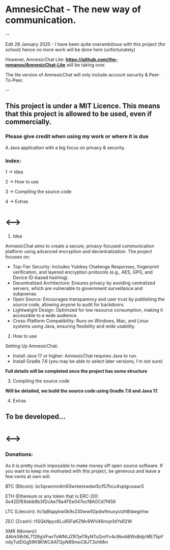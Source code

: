# AmnesicChat - The new way of communication.

--

Edit 28 January 2025 - I have been quite overambitious with this project (for school) hence no more work will be done here (unfortunately)

However, AmnesicChat Lite: **https://github.com/the-romanov/AmnesicChat-Lite** will be taking over.

The lite version of AmnesicChat will only include account security & Peer-To-Peer.

--

## This project is under a MIT Licence. This means that this project is allowed to be used, even if commercially.
### Please give credit when using my work or where it is due

A Java application with a big focus on privacy & security.

### Index:

1 -> Idea

2 -> How to use

3 -> Compiling the source code

4 -> Extras

# <-->

1. Idea

AmnesicChat aims to create a secure, privacy-focused communication platform using advanced encryption and decentralization.
The project focuses on:

- Top-Tier Security: Includes Yubikey Challenge Responses, fingerprint verification, and layered encryption protocols (e.g., AES, GPG, and Device ID-based hashing).
- Decentralized Architecture: Ensures privacy by avoiding centralized servers, which are vulnerable to government surveillance and subpoenas.
- Open Source: Encourages transparency and user trust by publishing the source code, allowing anyone to audit for backdoors.
- Lightweight Design: Optimized for low resource consumption, making it accessible to a wide audience.
- Cross-Platform Compatibility: Runs on Windows, Mac, and Linux systems using Java, ensuring flexibility and wide usability.

2. How to use

Setting Up AmnesicChat:
- Install Java 17 or higher: AmnesicChat requires Java to run.
- Install Gradle 7.6 (you may be able to select later versions, I'm not sure)

**Full details will be completed once the project has some structure**

3. Compiling the source code

**Will be detailed, we build the source code using Gradle 7.6 and Java 17.**

4. Extras

 ## To be developed...

# <-->

 ### Donations:
As it is pretty much impossible to make money off open source software. If you want to keep me motivated with this project, be generous and leave a few cents at own will. 

BTC (Bitcoin): bc1qxwnnn4m93wrketxwdwl5cf57hcu4vplgcuwar5

ETH (Ethereum or any token that is ERC-20): 0x42DfE6ebb9b3fDcAe79a4FEe047ecf8A0Cd7f456

LTC (Litecoin): ltc1q8lqaykw0k9x230ww92pdwfmuxyctzh8ldwgnhw

ZEC (Zcash): t1SQkNpyx6Lu85FaKZMv9WV46mqn1dYsR2W 

XMR (Monero): 4Atrk5BrNL7126gVFwrToWNtJZR7jeTRyNTuGroYv4c9bvbBWxBdjcME75pYndyTutDGg59K8KWCAATQyN69moC8JT3ohMm
